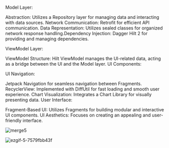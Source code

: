 Model Layer:

Abstraction: Utilizes a Repository layer for managing data and interacting with data sources.
Network Communication: Retrofit for efficient API communication.
Data Representation: Utilizes sealed classes for organized network response handling.Dependency Injection: Dagger Hilt 2 for providing and managing dependencies.

ViewModel Layer:

ViewModel Structure: Hilt ViewModel manages the UI-related data, acting as a bridge between the UI and the Model layer.
UI Components:

UI Navigation: 

Jetpack Navigation for seamless navigation between Fragments.
RecyclerView: Implemented with DiffUtil for fast loading and smooth user experience.
Chart Visualization: Integrates a Chart Library for visually presenting data.
User Interface:

Fragment-Based UI: Utilizes Fragments for building modular and interactive UI components.
UI Aesthetics: Focuses on creating an appealing and user-friendly interface.

![merge5](https://github.com/Madhavgiga1/OpeninApp/assets/77728555/f01663ff-dcdd-47b9-a2d4-405d5eb9d266)


![ezgif-5-7579fbb43f](https://github.com/Madhavgiga1/OpeninApp/assets/77728555/a86b0ff7-c1c0-4f72-8990-9bca709518ae)


